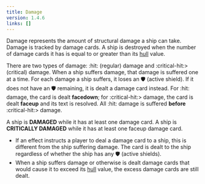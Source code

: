 ```yaml
---
title: Damage
version: 1.4.6
links: []
---
```


Damage represents the amount of structural damage a ship can take. Damage is tracked by damage cards. A ship is destroyed when the number of damage cards it has is equal to or greater than its [hull](/rules/Hull) value.

There are two types of damage: :hit: (regular) damage and :critical-hit:> (critical) damage. When a ship suffers damage, that damage is suffered one at a time. For each damage a ship suffers, it loses an :shield: (active shield). If it does not have an :shield: remaining, it is dealt a damage card instead. For :hit: damage, the card is dealt **facedown**; for :critical-hit:> damage, the card is dealt **faceup** and its text is resolved. All :hit: damage is suffered **before** :critical-hit:> damage.

A ship is **DAMAGED** while it has at least one damage card. A ship is
**CRITICALLY DAMAGED** while it has at least one faceup damage card.

- If an effect instructs a player to deal a damage card to a ship, this is different from the ship suffering damage. The card is dealt to the ship
  regardless of whether the ship has any :shield: (active shields).
- When a ship suffers damage or otherwise is dealt damage cards that would cause it to exceed its [hull](/rules/Hull) value, the excess damage cards are still dealt.
